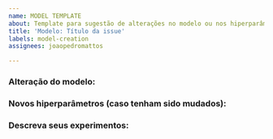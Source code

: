 ```yaml
---
name: MODEL TEMPLATE
about: Template para sugestão de alterações no modelo ou nos hiperparâmetros
title: 'Modelo: Título da issue'
labels: model-creation
assignees: joaopedromattos

---
```


### Alteração do modelo:

### Novos hiperparâmetros (caso tenham sido mudados):

### Descreva seus experimentos:
